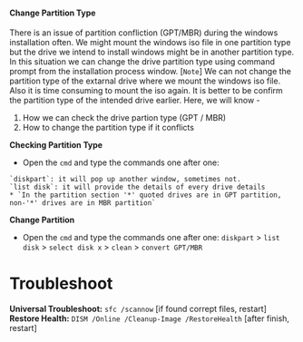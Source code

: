 #### **Change Partition Type**
There is an issue of partition confliction (GPT/MBR) during the windows installation often. We might mount the windows iso file in one partition type but the drive we intend to install windows might be in another partition type. In this situation we can change the drive partition type using command prompt from the installation process window. [`Note`] We can not change the partition type of the extarnal drive where we mount the windows iso file. Also it is time consuming to mount the iso again. It is better to be confirm the partition type of the intended drive earlier. Here, we will know - <br>
1. How we can check the drive partion type (GPT / MBR) <br>
2. How to change the partition type if it conflicts

**Checking Partition Type**<br>
* Open the `cmd` and type the commands one after one: 
```
`diskpart`: it will pop up another window, sometimes not.
`list disk`: it will provide the details of every drive details
* `In the partition section '*' quoted drives are in GPT partition, non-'*' drives are in MBR partition`
```
**Change Partition**
* Open the `cmd` and type the commands one after one:
`diskpart` > `list disk` > `select disk x` > `clean` > `convert GPT/MBR`

# **Troubleshoot**
**Universal Troubleshoot:** `sfc /scannow` [if found corrept files, restart] <br>
**Restore Health:** `DISM /Online /Cleanup-Image /RestoreHealth` [after finish, restart]